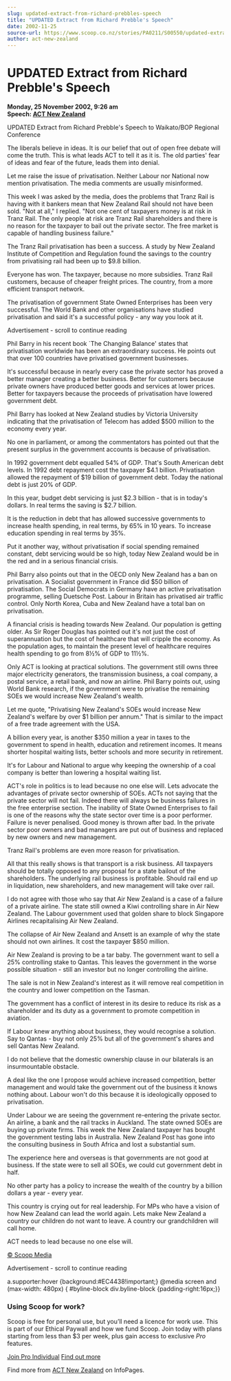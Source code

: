 ```yaml
---
slug: updated-extract-from-richard-prebbles-speech
title: "UPDATED Extract from Richard Prebble's Speech"
date: 2002-11-25
source-url: https://www.scoop.co.nz/stories/PA0211/S00550/updated-extract-from-richard-prebbles-speech.htm
author: act-new-zealand
---
```

UPDATED Extract from Richard Prebble's Speech
=============================================

**Monday, 25 November 2002, 9:26 am**  
**Speech: [ACT New Zealand](https://info.scoop.co.nz/ACT_New_Zealand)**

  
UPDATED Extract from Richard Prebble's Speech to Waikato/BOP Regional Conference

The liberals believe in ideas. It is our belief that out of open free debate will come the truth. This is what leads ACT to tell it as it is. The old parties' fear of ideas and fear of the future, leads them into denial.

Let me raise the issue of privatisation. Neither Labour nor National now mention privatisation. The media comments are usually misinformed.

This week I was asked by the media, does the problems that Tranz Rail is having with it bankers mean that New Zealand Rail should not have been sold. \"Not at all," I replied. "Not one cent of taxpayers money is at risk in Tranz Rail. The only people at risk are Tranz Rail shareholders and there is no reason for the taxpayer to bail out the private sector. The free market is capable of handling business failure."

The Tranz Rail privatisation has been a success. A study by New Zealand Institute of Competition and Regulation found the savings to the country from privatising rail had been up to $9.8 billion.

Everyone has won. The taxpayer, because no more subsidies. Tranz Rail customers, because of cheaper freight prices. The country, from a more efficient transport network.

The privatisation of government State Owned Enterprises has been very successful. The World Bank and other organisations have studied privatisation and said it's a successful policy - any way you look at it.

Advertisement - scroll to continue reading





Phil Barry in his recent book \`The Changing Balance' states that privatisation worldwide has been an extraordinary success. He points out that over 100 countries have privatised government businesses.

It's successful because in nearly every case the private sector has proved a better manager creating a better business. Better for customers because private owners have produced better goods and services at lower prices. Better for taxpayers because the proceeds of privatisation have lowered government debt.

Phil Barry has looked at New Zealand studies by Victoria University indicating that the privatisation of Telecom has added $500 million to the economy every year.

No one in parliament, or among the commentators has pointed out that the present surplus in the government accounts is because of privatisation.

In 1992 government debt equalled 54% of GDP. That's South American debt levels. In 1992 debt repayment cost the taxpayer $4.1 billion. Privatisation allowed the repayment of $19 billion of government debt. Today the national debt is just 20% of GDP.

In this year, budget debt servicing is just $2.3 billion - that is in today's dollars. In real terms the saving is $2.7 billion.

It is the reduction in debt that has allowed successive governments to increase health spending, in real terms, by 65% in 10 years. To increase education spending in real terms by 35%.

Put it another way, without privatisation if social spending remained constant, debt servicing would be so high, today New Zealand would be in the red and in a serious financial crisis.

Phil Barry also points out that in the OECD only New Zealand has a ban on privatisation. A Socialist government in France did $50 billion of privatisation. The Social Democrats in Germany have an active privatisation programme, selling Duetsche Post. Labour in Britain has privatised air traffic control. Only North Korea, Cuba and New Zealand have a total ban on privatisation.

A financial crisis is heading towards New Zealand. Our population is getting older. As Sir Roger Douglas has pointed out it's not just the cost of superannuation but the cost of healthcare that will cripple the economy. As the population ages, to maintain the present level of healthcare requires health spending to go from 8½% of GDP to 11½%.

Only ACT is looking at practical solutions. The government still owns three major electricity generators, the transmission business, a coal company, a postal service, a retail bank, and now an airline. Phil Barry points out, using World Bank research, if the government were to privatise the remaining SOEs we would increase New Zealand's wealth.

Let me quote, "Privatising New Zealand's SOEs would increase New Zealand's welfare by over $1 billion per annum." That is similar to the impact of a free trade agreement with the USA.

A billion every year, is another $350 million a year in taxes to the government to spend in health, education and retirement incomes. It means shorter hospital waiting lists, better schools and more security in retirement.

It's for Labour and National to argue why keeping the ownership of a coal company is better than lowering a hospital waiting list.

ACT's role in politics is to lead because no one else will. Lets advocate the advantages of private sector ownership of SOEs. ACTs not saying that the private sector will not fail. Indeed there will always be business failures in the free enterprise section. The inability of State Owned Enterprises to fail is one of the reasons why the state sector over time is a poor performer. Failure is never penalised. Good money is thrown after bad. In the private sector poor owners and bad managers are put out of business and replaced by new owners and new management.

Tranz Rail's problems are even more reason for privatisation.

All that this really shows is that transport is a risk business. All taxpayers should be totally opposed to any proposal for a state bailout of the shareholders. The underlying rail business is profitable. Should rail end up in liquidation, new shareholders, and new management will take over rail.

I do not agree with those who say that Air New Zealand is a case of a failure of a private airline. The state still owned a Kiwi controlling share in Air New Zealand. The Labour government used that golden share to block Singapore Airlines recapitalising Air New Zealand.

The collapse of Air New Zealand and Ansett is an example of why the state should not own airlines. It cost the taxpayer $850 million.

Air New Zealand is proving to be a tar baby. The government want to sell a 25% controlling stake to Qantas. This leaves the government in the worse possible situation - still an investor but no longer controlling the airline.

The sale is not in New Zealand's interest as it will remove real competition in the country and lower competition on the Tasman.

The government has a conflict of interest in its desire to reduce its risk as a shareholder and its duty as a government to promote competition in aviation.

If Labour knew anything about business, they would recognise a solution. Say to Qantas - buy not only 25% but all of the government's shares and sell Qantas New Zealand.

I do not believe that the domestic ownership clause in our bilaterals is an insurmountable obstacle.

A deal like the one I propose would achieve increased competition, better management and would take the government out of the business it knows nothing about. Labour won't do this because it is ideologically opposed to privatisation.

Under Labour we are seeing the government re-entering the private sector. An airline, a bank and the rail tracks in Auckland. The state owned SOEs are buying up private firms. This week the New Zealand taxpayer has bought the government testing labs in Australia. New Zealand Post has gone into the consulting business in South Africa and lost a substantial sum.

The experience here and overseas is that governments are not good at business. If the state were to sell all SOEs, we could cut government debt in half.

No other party has a policy to increase the wealth of the country by a billion dollars a year - every year.

This country is crying out for real leadership. For MPs who have a vision of how New Zealand can lead the world again. Lets make New Zealand a country our children do not want to leave. A country our grandchildren will call home.

ACT needs to lead because no one else will.  

[© Scoop Media](http://www.scoop.co.nz/about/terms.html)  

Advertisement - scroll to continue reading



a.supporter:hover {background:#EC4438!important;} @media screen and (max-width: 480px) { #byline-block div.byline-block {padding-right:16px;}}

### Using Scoop for work?

Scoop is free for personal use, but you’ll need a licence for work use. This is part of our Ethical Paywall and how we fund Scoop. Join today with plans starting from less than $3 per week, plus gain access to exclusive _Pro_ features.  
  
[Join Pro Individual](https://pro.scoop.co.nz/Individual/?from=ProIn24) [Find out more](https://pro.scoop.co.nz/using-scoop-for-work/?from=ProIn24)

Find more from [ACT New Zealand](https://info.scoop.co.nz/ACT_New_Zealand) on InfoPages.